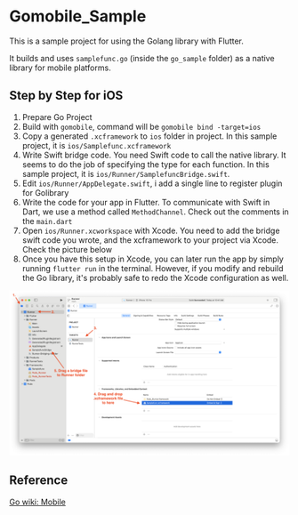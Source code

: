 # Gomobile_Sample

This is a sample project for using the Golang library with Flutter.

It builds and uses `samplefunc.go` (inside the `go_sample` folder) as a native library for mobile platforms.

## Step by Step for iOS

1. Prepare Go Project
2. Build with `gomobile`, command will be `gomobile bind -target=ios`
3. Copy a generated `.xcframework` to `ios` folder in project. In this sample project, it is `ios/Samplefunc.xcframework`
4. Write Swift bridge code. You need Swift code to call the native library. It seems to do the job of specifying the type for each function. In this sample project, it is `ios/Runner/SamplefuncBridge.swift`.
5. Edit `ios/Runner/AppDelegate.swift`, i add a single line to register plugin for Golibrary
6. Write the code for your app in Flutter. To communicate with Swift in Dart, we use a method called `MethodChannel`. Check out the comments in the `main.dart`
7. Open `ios/Runner.xcworkspace` with Xcode. You need to add the bridge swift code you wrote, and the xcframework to your project via Xcode. Check the picture below
8. Once you have this setup in Xcode, you can later run the app by simply running `flutter run` in the terminal. However, if you modify and rebuild the Go library, it's probably safe to redo the Xcode configuration as well. 

![](./docs/xcode_setup1.png)


## Reference
[Go wiki: Mobile](https://go.dev/wiki/Mobile)
